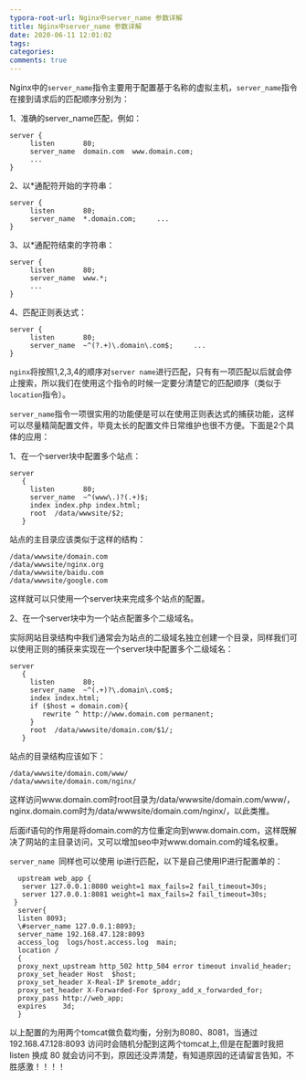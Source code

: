 ```yaml
---
typora-root-url: Nginx中server_name 参数详解
title: Nginx中server_name 参数详解
date: 2020-06-11 12:01:02
tags:
categories: 
comments: true
---
```


Nginx中的`server_name`指令主要用于配置基于名称的虚拟主机，`server_name`指令在接到请求后的匹配顺序分别为：

1、准确的server_name匹配，例如：

```
server {
     listen       80;
     server_name  domain.com  www.domain.com;
     ...
}
```

2、以*通配符开始的字符串：

```
server {
     listen       80;
     server_name  *.domain.com;     ...
}
```

3、以*通配符结束的字符串：

```
server {
     listen       80;
     server_name  www.*;
     ...
}
```

4、匹配正则表达式：

```
server {
     listen       80;
     server_name  ~^(?.+)\.domain\.com$;     ...
}
```

`nginx`将按照1,2,3,4的顺序对`server name`进行匹配，只有有一项匹配以后就会停止搜索，所以我们在使用这个指令的时候一定要分清楚它的匹配顺序（类似于`location`指令）。

`server_name`指令一项很实用的功能便是可以在使用正则表达式的捕获功能，这样可以尽量精简配置文件，毕竟太长的配置文件日常维护也很不方便。下面是2个具体的应用：

1、在一个server块中配置多个站点：

```
server
   {
     listen       80;
     server_name  ~^(www\.)?(.+)$;
     index index.php index.html;
     root  /data/wwwsite/$2;
   }
```

站点的主目录应该类似于这样的结构：

```
/data/wwwsite/domain.com
/data/wwwsite/nginx.org
/data/wwwsite/baidu.com
/data/wwwsite/google.com
```

这样就可以只使用一个server块来完成多个站点的配置。

2、在一个server块中为一个站点配置多个二级域名。

实际网站目录结构中我们通常会为站点的二级域名独立创建一个目录，同样我们可以使用正则的捕获来实现在一个server块中配置多个二级域名：

```
server
   {
     listen       80;
     server_name  ~^(.+)?\.domain\.com$;     
     index index.html;
     if ($host = domain.com){         
     	rewrite ^ http://www.domain.com permanent;     
     }
     root  /data/wwwsite/domain.com/$1/;   
   }
```

站点的目录结构应该如下：

```
/data/wwwsite/domain.com/www/
/data/wwwsite/domain.com/nginx/
```

这样访问www.domain.com时root目录为/data/wwwsite/domain.com/www/，nginx.domain.com时为/data/wwwsite/domain.com/nginx/，以此类推。

后面if语句的作用是将domain.com的方位重定向到www.domain.com，这样既解决了网站的主目录访问，又可以增加seo中对www.domain.com的域名权重。

`server_name `同样也可以使用 ip进行匹配，以下是自己使用IP进行配置单的：

```
  upstream web_app {
   server 127.0.0.1:8080 weight=1 max_fails=2 fail_timeout=30s;
   server 127.0.0.1:8081 weight=1 max_fails=2 fail_timeout=30s;
 }
  server{
  listen 8093;
  \#server_name 127.0.0.1:8093;
  server_name 192.168.47.128:8093
  access_log  logs/host.access.log  main;
  location /
  {
  proxy_next_upstream http_502 http_504 error timeout invalid_header;
  proxy_set_header Host  $host;
  proxy_set_header X-Real-IP $remote_addr;
  proxy_set_header X-Forwarded-For $proxy_add_x_forwarded_for;
  proxy_pass http://web_app;
  expires    3d;
  }
```

以上配置的为用两个tomcat做负载均衡，分别为8080、8081，当通过 192.168.47.128:8093 访问时会随机分配到这两个tomcat上,但是在配置时我把 listen 换成 80 就会访问不到，原因还没弄清楚，有知道原因的还请留言告知，不胜感激！！！！